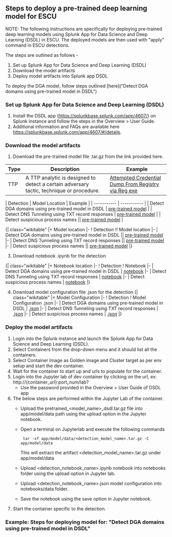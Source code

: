 ## Steps to deploy a pre-trained deep learning model for ESCU

NOTE: The following instructions are specifically for deploying pre-trained deep learning models using Splunk App for Data Science and Deep Learning (DSDL) in ESCU.  The deployed models are then used with "apply" command in ESCU detections.

The steps are outlined as follows -
1. Set up Splunk App for Data Science and Deep Learning (DSDL)
2. Download the model artifacts
3. Deploy model artifacts into Splunk app DSDL

To deploy the DGA model, follow steps outlined [here]("Detect DGA domains using pre-trained model in DSDL") 

### Set up Splunk App for Data Science and Deep Learning (DSDL)
1. Install the DSDL app (https://splunkbase.splunk.com/app/4607/) on Splunk instance and follow the steps in the Overview > User Guide.
2. Additional information and FAQs are available here https://splunkbase.splunk.com/app/4607/#/details.

### Download the model artifacts
1. Download the pre-trained model file .tar.gz from the link provided here.

| Type        | Description | Example      |   
| ----------- | ----------- |--------------|
| TTP | A TTP analytic is designed to detect a certain adversary tactic, technique or procedure. | [Attempted Credential Dump From Registry via Reg exe](https://github.com/splunk/security_content/blob/develop/detections/endpoint/attempted_credential_dump_from_registry_via_reg_exe.yml) |




| Detection        | Model Location | Example      |
| ----------- | ----------- |
| Detect DGA domains using pre-trained model in DSDL | [pre-trained model](https://seal.splunkresearch.com/pretrained_dga_model_dsdl.tar.gz) |
| Detect DNS Tunneling using TXT record responses | [pre-trained model](https://seal.splunkresearch.com/detect_suspicious_dns_txt_records_using_pretrained_model_in_dsdl.tar.gz) |
| Detect suspicious process names || [pre-trained model](https://seal.splunkresearch.com/detect_suspicious_dns_txt_records_using_pretrained_model_in_dsdl.tar.gz) |

{| class="wikitable"
|+ Model location
|-
! Detection !! Model location
|-
| Detect DGA domains using pre-trained model in DSDL || [pre-trained model](https://seal.splunkresearch.com/pretrained_dga_model_dsdl.tar.gz)
|-
| Detect DNS Tunneling using TXT record responses || [pre-trained model](https://seal.splunkresearch.com/detect_suspicious_dns_txt_records_using_pretrained_model_in_dsdl.tar.gz)
|-
| Detect suspicious process names || [pre-trained model](https://seal.splunkresearch.com/detect_suspicious_dns_txt_records_using_pretrained_model_in_dsdl.tar.gz)
|}


3. Download notebook .ipynb for the detection

{| class="wikitable"
  |+ Notebook location
|-
  ! Detection 
  ! Notebook
|-
  | Detect DGA domains using pre-trained model in DSDL
  | [notebook](https://github.com/splunk/security_content/blob/develop/notebooks/pretrained_dga_model_dsdl.ipynb)
|-
  | Detect DNS Tunneling using TXT record responses
  | [notebook](https://github.com/splunk/security_content/blob/develop/notebooks/detect_suspicious_dns_txt_records_using_pretrained_model_in_dsdl.ipynb)
|-
  | Detect suspicious process names 
  | [notebook](https://github.com/splunk/security_content/blob/develop/notebooks/detect_suspicious_processnames_using_pretrained_model_in_dsdl.ipynb)
|}

4. Download model configuration file .json for the detection 
{| class="wikitable"
  |+ Model Configuration
|-
  ! Detection 
  ! Model Configuration .json
|-
  | Detect DGA domains using pre-trained model in DSDL
  | [.json](https://github.com/splunk/security_content/blob/develop/notebooks/pretrained_dga_model_dsdl.json)
|-
  | Detect DNS Tunneling using TXT record responses
  | [.json](https://github.com/splunk/security_content/blob/develop/notebooks/detect_suspicious_dns_txt_records_using_pretrained_model_in_dsdl.json)
|-
  | Detect suspicious process names 
  | [.json](https://github.com/splunk/security_content/blob/develop/notebooks/detect_suspicious_processnames_using_pretrained_model_in_dsdl.json)
|}


### Deploy the model artifacts

1. Login into the Splunk instance and launch the Splunk App for Data Science and Deep Learning (DSDL).
2. Select Containers from the drop-down menu and it should list all the containers.
3. Select Container Image as Golden image and Cluster target as per env setup and start the dev container.
4. Wait for the container to start up and urls to populate for the container.
5. Login into the Jupyter lab of dev container by clicking on the url, ex: http://{container_url}:port_num/lab? 
    * Use the password provided in the Overview > User Guide of DSDL app
6. The below steps are performed within the Jupyter Lab of the container.
    * Upload the pretrained_<model_name>_dsdl.tar.gz file into app/model/data path using the upload option in the Jupyter notebook.
    * Open a terminal on Jupyterlab and execute the following commands

         ```
          tar -xf app/model/data/<detection_model_name>.tar.gz -C app/model/data
         ```			
      This will extract the artifact <detection_model_name>.tar.gz under app/model/data				
    * Upload <detection_notebook_name>.ipynb notebook into notebooks folder using the upload option in Jupyter lab.
    * Upload <detection_notebook_name>.json model configuration into notebooks/data folder.
    * Save the notebook using the save option in Jupyter notebook. 
 7. Start the container specific to the detection. 



### Example: Steps for deploying model for: "Detect DGA domains using pre-trained model in DSDL"


